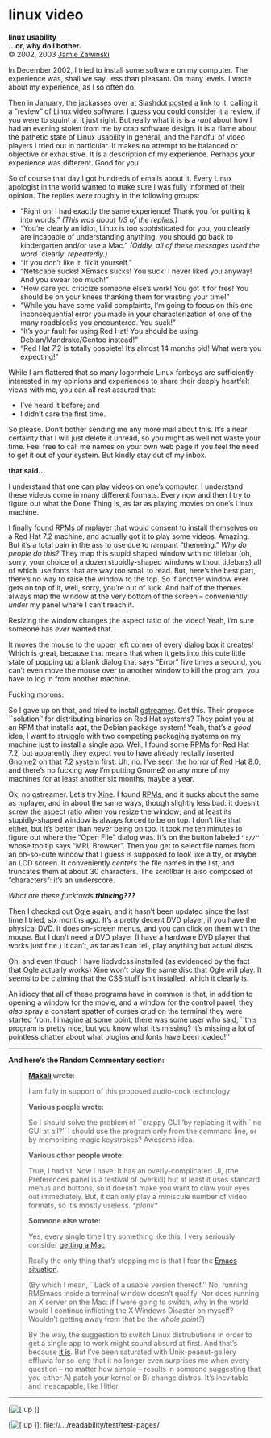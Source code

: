 # linux video

**linux usability  
…or, why do I bother.**  
© 2002, 2003 [Jamie Zawinski]

In December 2002, I tried to install some software on my computer. The experience was, shall we say, less than pleasant. On many levels. I wrote about my experience, as I so often do.

Then in January, the jackasses over at Slashdot [posted] a link to it, calling it a “review” of Linux video software. I guess you could consider it a review, if you were to squint at it just right. But really what it is is a *rant* about how I had an evening stolen from me by crap software design. It is a flame about the pathetic state of Linux usability in general, and the handful of video players I tried out in particular. It makes no attempt to be balanced or objective or exhaustive. It is a description of my experience. Perhaps your experience was different. Good for you.

So of course that day I got hundreds of emails about it. Every Linux apologist in the world wanted to make sure I was fully informed of their opinion. The replies were roughly in the following groups:

-   “Right on! I had exactly the same experience! Thank you for putting it into words.” *(This was about 1/3 of the replies.)*
-   “You’re clearly an idiot, Linux is too sophisticated for you, you clearly are incapable of understanding anything, you should go back to kindergarten and/or use a Mac.” *(Oddly, all of these messages used the word* \`clearly’ *repeatedly.)*
-   “If you don’t like it, fix it yourself.”
-   “Netscape sucks! XEmacs sucks! You suck! I never liked you anyway! And you swear too much!”
-   “How dare you criticize someone else’s work! You got it for free! You should be on your knees thanking them for wasting your time!”
-   “While you have some valid complaints, I’m going to focus on this one inconsequential error you made in your characterization of one of the many roadblocks you encountered. You suck!”
-   “It’s your fault for using Red Hat! You should be using Debian/Mandrake/Gentoo instead!”
-   “Red Hat 7.2 is totally obsolete! It’s almost 14 months old! What were you expecting!”

While I am flattered that so many logorrheic Linux fanboys are sufficiently interested in my opinions and experiences to share their deeply heartfelt views with me, you can all rest assured that:

-   I’ve heard it before; and
-   I didn’t care the first time.

So please. Don’t bother sending me any more mail about this. It’s a near certainty that I will just delete it unread, so you might as well not waste your time. Feel free to call me names on your own web page if you feel the need to get it out of your system. But kindly stay out of my inbox.

**that said…**

I understand that one can play videos on one’s computer. I understand these videos come in many different formats. Every now and then I try to figure out what the Done Thing is, as far as playing movies on one’s Linux machine.

I finally found [RPMs] of [mplayer] that would consent to install themselves on a Red Hat 7.2 machine, and actually got it to play some videos. Amazing. But it’s a total pain in the ass to use due to rampant “themeing.” *Why do people do this?* They map this stupid shaped window with no titlebar (oh, sorry, your choice of a dozen stupidly-shaped windows without titlebars) all of which use fonts that are way too small to read. But, here’s the best part, there’s no way to raise the window to the top. So if another window ever gets on top of it, well, sorry, you’re out of luck. And half of the themes always map the window at the very bottom of the screen – conveniently *under* my panel where I can’t reach it.

Resizing the window changes the aspect ratio of the video! Yeah, I’m sure someone has *ever* wanted that.

It moves the mouse to the upper left corner of every dialog box it creates! Which is great, because that means that when it gets into this cute little state of popping up a blank dialog that says “Error” five times a second, you can’t even move the mouse over to another window to kill the program, you have to log in from another machine.

Fucking morons.

So I gave up on that, and tried to install [gstreamer]. Get this. Their propose \`\`solution’’ for distributing binaries on Red Hat systems? They point you at an RPM that installs **apt**, the Debian package system! Yeah, that’s a *good* idea, I want to struggle with two competing packaging systems on my machine just to install a single app. Well, I found some [RPMs][1] for Red Hat 7.2, but apparently they expect you to have already rectally inserted [Gnome2] on that 7.2 system first. Uh, no. I’ve seen the horror of Red Hat 8.0, and there’s no fucking way I’m putting Gnome2 on any more of my machines for at least another six months, maybe a year.

Ok, no gstreamer. Let’s try [Xine]. I found [RPMs][2], and it sucks about the same as mplayer, and in about the same ways, though slightly less bad: it doesn’t screw the aspect ratio when you resize the window; and at least its stupidly-shaped window is always forced to be on top. I don’t like that either, but it’s better than *never* being on top. It took me ten minutes to figure out where the “Open File” dialog was. It’s on the button labeled **`"://"`** whose tooltip says “MRL Browser”. Then you get to select file names from an oh-so-cute window that I guess is supposed to look like a tty, or maybe an LCD screen. It conveniently *centers* the file names in the list, and truncates them at about 30 characters. The scrollbar is also composed of “characters”: it’s an underscore.

*What are these fucktards **thinking???***

Then I checked out [Ogle] again, and it hasn’t been updated since the last time I tried, six months ago. It’s a pretty decent DVD player, if you have the physical DVD. It does on-screen menus, and you can click on them with the mouse. But I don’t need a DVD player (I have a hardware DVD player that works just fine.) It can’t, as far as I can tell, play anything but actual discs.

Oh, and even though I have libdvdcss installed (as evidenced by the fact that Ogle actually works) Xine won’t play the same disc that Ogle will play. It seems to be claiming that the CSS stuff isn’t installed, which it clearly is.

An idiocy that all of these programs have in common is that, in addition to opening a window for the movie, and a window for the control panel, they *also* spray a constant spatter of curses crud on the terminal they were started from. I imagine at some point, there was some user who said, \`\`this program is pretty nice, but you know what it’s missing? It’s missing a lot of pointless chatter about what plugins and fonts have been loaded!’’

------------------------------------------------------------------------

**And here’s the Random Commentary section:**

> **[Makali] wrote:**
>
> I am fully in support of this proposed audio-cock technology.
>
> **Various people wrote:**
>
> So I should solve the problem of \`\`crappy GUI’‘by replacing it with \`\`no GUI at all?’’ I should use the program only from the command line, or by memorizing magic keystrokes? Awesome idea.
>
> **Various other people wrote:**
>
> True, I hadn’t. Now I have. It has an overly-complicated UI, (the Preferences panel is a festival of overkill) but at least it uses standard menus and buttons, so it doesn’t make you want to claw your eyes out immediately. But, it can only play a miniscule number of video formats, so it’s mostly useless. *\*plonk\**
>
> **Someone else wrote:**
>
> Yes, every single time I try something like this, I very seriously consider [getting a Mac].
>
> Really the only thing that’s stopping me is that I fear the [Emacs situation].
>
> (By which I mean, \`\`Lack of a usable version thereof.’’ No, running RMSmacs inside a terminal window doesn’t qualify. Nor does running an X server on the Mac: if I were going to switch, why in the world would I continue inflicting the X Windows Disaster on myself? Wouldn’t getting away from that be the *whole point?*)
>
> By the way, the suggestion to switch Linux distrubutions in order to get a single app to work might sound absurd at first. And that’s because [it is]. But I’ve been saturated with Unix-peanut-gallery effluvia for so long that it no longer even surprises me when every question – no matter how simple – results in someone suggesting that you either A) patch your kernel or B) change distros. It’s inevitable and inescapable, like Hitler.

------------------------------------------------------------------------

[![\[ up \]]]

  [Jamie Zawinski]: mailto:/dev/null@jwz.org?subject=Please%20delete%20this%20message%20without%20reading%20it.
  [posted]: http://slashdot.org/article.pl?sid=03/01/24/1440207
  [RPMs]: http://mirrors.sctpc.com/dominik/linux/pkgs/mplayer/
  [mplayer]: http://www.mplayerhq.hu/
  [gstreamer]: http://gstreamer.net/
  [1]: http://gstreamer.net/releases/redhat/redhat-72-i386/RPMS.ximian/
  [Gnome2]: http://www.gnome.org/
  [Xine]: http://xinehq.de/
  [2]: http://rpmfind.net/linux/redhat/7.3/en/os/i386/RedHat/RPMS/
  [Ogle]: http://www.dtek.chalmers.se/groups/dvd/
  [Makali]: http://www.lazycat.org/
  [getting a Mac]: file://.../readability/test/test-pages/gruntle/bittybox.html
  [Emacs situation]: http://www.xemacs.org/
  [it is]: file://.../readability/test/test-pages/table-style-attributes/linux.html
  [\[ up \]]: file://.../readability/test/test-pages/compass1.gif
  [![\[ up \]]]: file://.../readability/test/test-pages/
